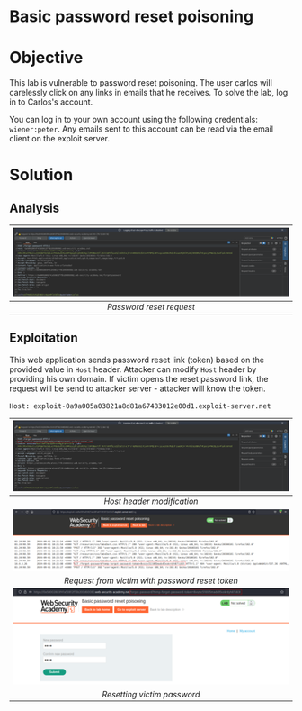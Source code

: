 # Basic password reset poisoning
# Objective
This lab is vulnerable to password reset poisoning. The user carlos will carelessly click on any links in emails that he receives. To solve the lab, log in to Carlos's account.

You can log in to your own account using the following credentials: `wiener:peter`. Any emails sent to this account can be read via the email client on the exploit server.

# Solution
## Analysis
|![](Images/image.png)|
|:--:| 
| *Password reset request* |

## Exploitation
This web application sends password reset link (token) based on the provided value in `Host` header. Attacker can modify `Host` header by providing his own domain. If victim opens the reset password link, the request will be send to attacker server - attacker will know the token. 

```
Host: exploit-0a9a005a03821a8d81a67483012e00d1.exploit-server.net
```
|![](Images/image-1.png)|
|:--:| 
| *Host header modification* |
|![](Images/image-2.png)|
| *Request from victim with password reset token* |
|![](Images/image-3.png)|
| *Resetting victim password* |
